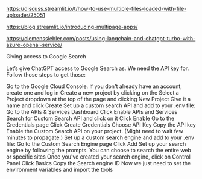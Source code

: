 https://discuss.streamlit.io/t/how-to-use-multiple-files-loaded-with-file-uploader/25051

https://blog.streamlit.io/introducing-multipage-apps/

https://clemenssiebler.com/posts/using-langchain-and-chatgpt-turbo-with-azure-openai-service/

Giving access to Google Search

Let’s give ChatGPT access to Google Search as. We need the API key for. Follow those steps to get those:

Go to the Google Cloud Console.
If you don't already have an account, create one and log in
Create a new project by clicking on the Select a Project dropdown at the top of the page and clicking New Project
Give it a name and click Create
Set up a custom search API and add to your .env file:
Go to the APIs & Services Dashboard
Click Enable APIs and Services
Search for Custom Search API and click on it
Click Enable
Go to the Credentials page
Click Create Credentials
Choose API Key
Copy the API key
Enable the Custom Search API on your project. (Might need to wait few minutes to propagate.) Set up a custom search engine and add to your .env file:
Go to the Custom Search Engine page
Click Add
Set up your search engine by following the prompts. You can choose to search the entire web or specific sites
Once you've created your search engine, click on Control Panel
Click Basics
Copy the Search engine ID
Now we just need to set the environment variables and import the tools